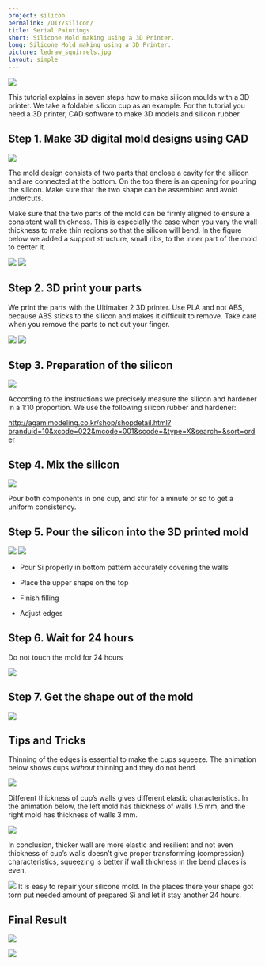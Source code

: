 ```yaml
---
project: silicon
permalink: /DIY/silicon/
title: Serial Paintings
short: Silicone Mold making using a 3D Printer.
long: Silicone Mold making using a 3D Printer.
picture: ledraw_squirrels.jpg
layout: simple
---
```


![](<img/2.gif>)

This tutorial explains in seven steps how to make silicon moulds with a 3D printer. We take a foldable silicon cup as an example. For the tutorial you need a 3D printer, CAD software to make 3D models and silicon rubber.

Step 1. Make 3D digital mold designs using CAD
----------------------------------------------

![](<img/1.jpg>)

The mold design consists of two parts that enclose a cavity for the silicon and are connected at the bottom. On the top there is an opening for pouring the silicon. Make sure that the two shape can be assembled and avoid undercuts.


Make sure that the two parts of the mold can be firmly aligned to ensure a consistent wall thickness. This is especially the case when you vary the wall thickness to make thin regions so that the silicon will bend. In the figure below we added a support structure, small ribs, to the inner part of the mold to center it.

![](<img/8.jpg>)
![](<img/12.jpg>)

Step 2. 3D print your parts
------------------------------

We print the parts with the Ultimaker 2 3D printer. Use PLA and not ABS, because ABS sticks to the silicon and makes it difficult to remove. Take care when you remove the parts to not cut your finger.

![](<img/3.jpg>)
![](<img/11.jpg>)




Step 3. Preparation of the silicon
--------------------------------
![](<img/6.jpg>)


According to the instructions we precisely measure the silicon and hardener in a 1:10 proportion. We use the following silicon rubber and hardener:

http://agamimodeling.co.kr/shop/shopdetail.html?branduid=10&xcode=022&mcode=001&scode=&type=X&search=&sort=order




Step 4. Mix the silicon
------------------------
![](<img/4.jpg>)


Pour both components in one cup, and stir for a minute or so to get a uniform consistency.


Step 5. Pour the silicon into the 3D printed mold
-------------------------------------------
![](<img/5.jpg>)
![](<img/7.jpg>)

-   Pour Si properly in bottom pattern accurately covering the walls

-   Place the upper shape on the top

-   Finish filling

-   Adjust edges



Step 6. Wait for 24 hours
-----------------------------

Do not touch the mold for 24 hours

![](<img/9.jpg>)

Step 7. Get the shape out of the mold
--------------------------------------

![](<img/10.jpg>)

Tips and Tricks
--------------------------------------
Thinning of the edges is essential to make the cups squeeze. The animation below shows cups *without* thinning and they do not bend.

![](<img/1.gif>)

Different thickness of cup’s walls gives different elastic characteristics. In the animation below, the left mold has thickness of walls 1.5 mm, and the right mold has thickness of walls 3 mm.

![](<img/2.gif>)

In conclusion, thicker wall are more elastic and resilient and not even thickness of cup’s walls doesn’t give proper transforming (compression) characteristics, squeezing is better if wall thickness in the bend places is even.


![](<img/13.jpg>)
It is easy to repair your silicone mold. In the places there your shape got torn put needed amount of prepared Si and let it stay another 24 hours.

Final Result
----------------------------------------------

![](<img/3.gif>)

![](<img/14.jpg>)
